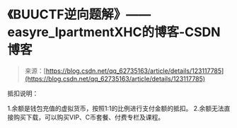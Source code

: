 <!--yml
category: 未分类
date: 2022-04-26 14:38:01
-->

# 《BUUCTF逆向题解》——easyre_IpartmentXHC的博客-CSDN博客

> 来源：[https://blog.csdn.net/qq_62735163/article/details/123117785](https://blog.csdn.net/qq_62735163/article/details/123117785)

抵扣说明：

1.余额是钱包充值的虚拟货币，按照1:1的比例进行支付金额的抵扣。
2.余额无法直接购买下载，可以购买VIP、C币套餐、付费专栏及课程。